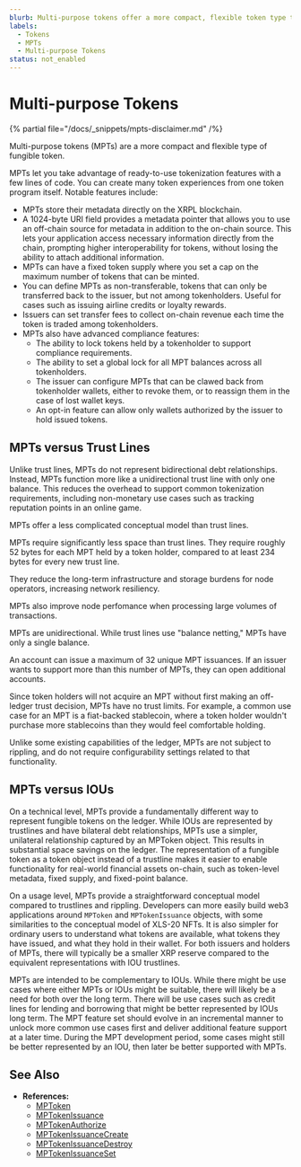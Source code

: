 ```yaml
---
blurb: Multi-purpose tokens offer a more compact, flexible token type than trust lines.
labels:
  - Tokens
  - MPTs
  - Multi-purpose Tokens
status: not_enabled
---
```

# Multi-purpose Tokens

{% partial file="/docs/_snippets/mpts-disclaimer.md" /%}

Multi-purpose tokens (MPTs) are a more compact and flexible type of fungible token.

MPTs let you take advantage of ready-to-use tokenization features with a few lines of code. You can create many token experiences from one token program itself. Notable features include:

- MPTs store their metadata directly on the XRPL blockchain.
- A 1024-byte URI field provides a metadata pointer that allows you to use an off-chain source for metadata in addition to the on-chain source. This lets your application access necessary information directly from the chain, prompting higher interoperability for tokens, without losing the ability to attach additional information. 
- MPTs can have a fixed token supply where you set a cap on the maximum number of tokens that can be minted. 
- You can define MPTs as non-transferable, tokens that can only be transferred back to the issuer, but not among tokenholders. Useful for cases such as issuing airline credits or loyalty rewards.
- Issuers can set transfer fees to collect on-chain revenue each time the token is traded among tokenholders. 
- MPTs also have advanced compliance features: 
    - The ability to lock tokens held by a tokenholder to support compliance requirements.
    - The ability to set a global lock for all MPT balances across all tokenholders.
    - The issuer can configure MPTs that can be clawed back from tokenholder wallets, either to revoke them, or to reassign them in the case of lost wallet keys. 
    - An opt-in feature can allow only wallets authorized by the issuer to hold issued tokens.

## MPTs versus Trust Lines

Unlike trust lines, MPTs do not represent bidirectional debt relationships. Instead, MPTs function more like a unidirectional trust line with only one balance. This reduces the overhead to support common tokenization requirements, including non-monetary use cases such as tracking reputation points in an online game.

MPTs offer a less complicated conceptual model than trust lines. 

MPTs require significantly less space than trust lines. They require roughly 52 bytes for each MPT held by a token holder, compared to at least 234 bytes for every new trust line.

They reduce the long-term infrastructure and storage burdens for node operators, increasing network resiliency.

MPTs also improve node perfomance when processing large volumes of transactions.

MPTs are unidirectional. While trust lines use "balance netting," MPTs have only a single balance.

An account can issue a maximum of 32 unique MPT issuances. If an issuer wants to support more than this number of MPTs, they can open additional accounts.

Since token holders will not acquire an MPT without first making an off-ledger trust decision, MPTs have no trust limits. For example, a common use case for an MPT is a fiat-backed stablecoin, where a token holder wouldn't purchase more stablecoins than they would feel comfortable holding.

Unlike some existing capabilities of the ledger, MPTs are not subject to rippling, and  do not require configurability settings related to that functionality.

## MPTs versus IOUs

On a technical level, MPTs provide a fundamentally different way to represent fungible tokens on the ledger.  While IOUs are represented by trustlines and have bilateral debt relationships, MPTs use a simpler, unilateral relationship captured by an MPToken object. This results in substantial space savings on the ledger. The representation of a fungible token as a token object instead of a trustline makes it easier to enable functionality for real-world financial assets on-chain, such as token-level metadata, fixed supply, and fixed-point balance.

On a usage level, MPTs provide a straightforward conceptual model compared to trustlines and rippling. Developers can more easily build web3 applications around `MPToken` and `MPTokenIssuance` objects, with some similarities to the conceptual model of XLS-20 NFTs.  It is also simpler for ordinary users to understand what tokens are available, what tokens they have issued, and what they hold in their wallet.  For both issuers and holders of MPTs, there will typically be a smaller XRP reserve compared to the equivalent representations with IOU trustlines.

MPTs are intended to be complementary to IOUs.  While there might be use cases where either MPTs or IOUs might be suitable, there will likely be a need for both over the long term.  There will be use cases such as credit lines for lending and borrowing that might be better represented by IOUs long term.  The MPT feature set should evolve in an incremental manner to unlock more common use cases first and deliver additional feature support at a later time. During the MPT development period, some cases might still be better represented by an IOU, then later be better supported with MPTs.

## See Also

- **References:**
    - [MPToken](../../../references/protocol/data-types/mptoken.md)
    - [MPTokenIssuance](../../../references/protocol/data-types/mptokenissuance.md)
    - [MPTokenAuthorize](../../../references/protocol/transactions/types/mptokenauthorize.md)
    - [MPTokenIssuanceCreate](../../../references/protocol/transactions/types/mptokenissuancecreate.md)
    - [MPTokenIssuanceDestroy](../../../references/protocol/transactions/types/mptokenissuancedestroy.md)
    - [MPTokenIssuanceSet](../../../references/protocol/transactions/types/mptokenissuanceset.md)
    